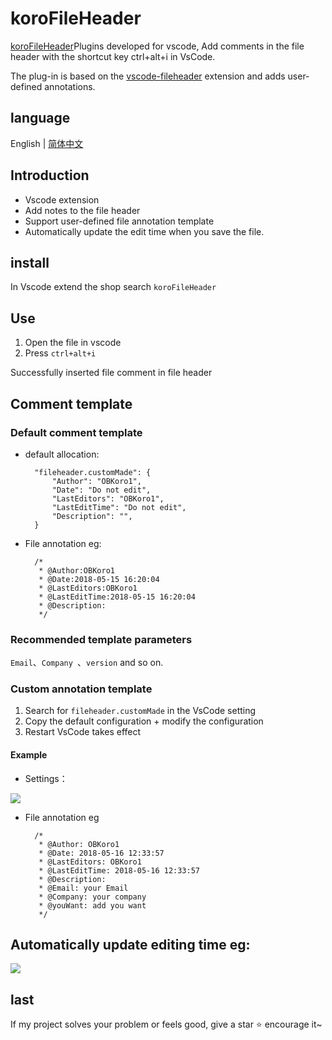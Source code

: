 # koroFileHeader

[koroFileHeader](https://github.com/OBKoro1/koro1FileHeader)Plugins developed for vscode, Add comments in the file header with the shortcut key ctrl+alt+i in VsCode.

The plug-in is based on the [vscode-fileheader](https://github.com/zhaopengme/vscode-fileheader.git) extension and adds user-defined annotations.

## language

English | [简体中文](https://github.com/OBKoro1/koro1FileHeader/blob/master/README_zh-cn.md)

## Introduction

* Vscode extension
* Add notes to the file header
* Support user-defined file annotation template
* Automatically update the edit time when you save the file.

## install

In Vscode extend the shop search `koroFileHeader`

## Use

1. Open the file in vscode 
2. Press `ctrl+alt+i`

Successfully inserted file comment in file header

## Comment template

### Default comment template

* default allocation:

        "fileheader.customMade": {
            "Author": "OBKoro1",
            "Date": "Do not edit",
            "LastEditors": "OBKoro1",
            "LastEditTime": "Do not edit",
            "Description": "",
        }

* File annotation eg:

        /*
         * @Author:OBKoro1
         * @Date:2018-05-15 16:20:04
         * @LastEditors:OBKoro1
         * @LastEditTime:2018-05-15 16:20:04
         * @Description:
         */

### Recommended template parameters

`Email`、`Company `、`version` and so on.

### Custom annotation template

1. Search for `fileheader.customMade` in the VsCode setting
2. Copy the default configuration + modify the configuration
3. Restart VsCode takes effect

#### Example

* Settings：

![](https://ww1.sinaimg.cn/large/005Y4rCogy1frd5d7eg0tj30o10800ty.jpg)


* File annotation eg

        /*
         * @Author: OBKoro1
         * @Date: 2018-05-16 12:33:57
         * @LastEditors: OBKoro1
         * @LastEditTime: 2018-05-16 12:33:57
         * @Description: 
         * @Email: your Email
         * @Company: your company
         * @youWant: add you want
         */

## Automatically update editing time eg:

![](https://ww1.sinaimg.cn/large/005Y4rCogy1fr8oubn0d3j309k09k3yg.jpg)

## last

If my project solves your problem or feels good, give a star ⭐️ encourage it~